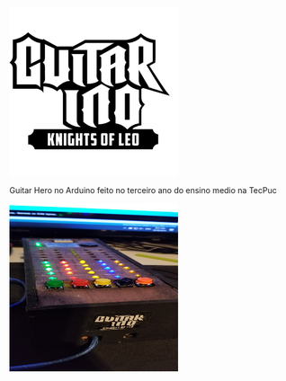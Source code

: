 

<img src="https://github.com/Knightleo602/Guitarino/blob/main/guitarino%20logo.png" height="300px" width="300px">

Guitar Hero no Arduino feito no terceiro ano do ensino medio na TecPuc


<img src="https://github.com/Knightleo602/Guitarino/blob/main/20191030_213104.jpg" height="300px" width="300px">

